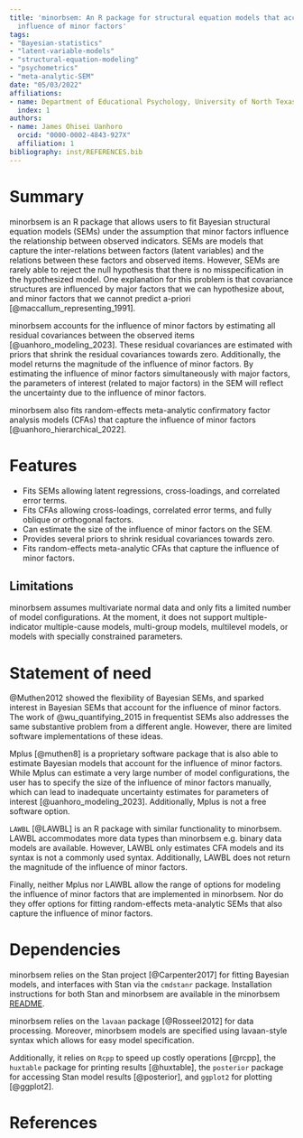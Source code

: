 ```yaml
---
title: 'minorbsem: An R package for structural equation models that account for the
  influence of minor factors'
tags:
- "Bayesian-statistics"
- "latent-variable-models"
- "structural-equation-modeling"
- "psychometrics"
- "meta-analytic-SEM"
date: "05/03/2022"
affiliations:
- name: Department of Educational Psychology, University of North Texas, USA
  index: 1
authors:
- name: James Ohisei Uanhoro
  orcid: "0000-0002-4843-927X"
  affiliation: 1
bibliography: inst/REFERENCES.bib
---
```


# Summary

minorbsem is an R package that allows users to fit Bayesian structural equation models (SEMs) under the assumption that minor factors influence the relationship between observed indicators. SEMs are models that capture the inter-relations between factors (latent variables) and the relations between these factors and observed items. However, SEMs are rarely able to reject the null hypothesis that there is no misspecification in the hypothesized model. One explanation for this problem is that covariance structures are influenced by major factors that we can hypothesize about, and minor factors that we cannot predict a-priori [@maccallum_representing_1991].

minorbsem accounts for the influence of minor factors by estimating all residual covariances between the observed items [@uanhoro_modeling_2023]. These residual covariances are estimated with priors that shrink the residual covariances towards zero. Additionally, the model returns the magnitude of the influence of minor factors. By estimating the influence of minor factors simultaneously with major factors, the parameters of interest (related to major factors) in the SEM will reflect the uncertainty due to the influence of minor factors.

minorbsem also fits random-effects meta-analytic confirmatory factor analysis models (CFAs) that capture the influence of minor factors [@uanhoro_hierarchical_2022].

# Features

- Fits SEMs allowing latent regressions, cross-loadings, and correlated error terms.
- Fits CFAs allowing cross-loadings, correlated error terms, and fully oblique or orthogonal factors.
- Can estimate the size of the influence of minor factors on the SEM.
- Provides several priors to shrink residual covariances towards zero.
- Fits random-effects meta-analytic CFAs that capture the influence of minor factors.

## Limitations

minorbsem assumes multivariate normal data and only fits a limited number of model configurations. At the moment, it does not support multiple-indicator multiple-cause models, multi-group models, multilevel models, or models with specially constrained parameters.

# Statement of need

@Muthen2012 showed the flexibility of Bayesian SEMs,
and sparked interest in Bayesian SEMs that account for the influence of minor factors.
The work of @wu_quantifying_2015 in frequentist SEMs also addresses the same substantive problem from a different angle.
However, there are limited software implementations of these ideas.

Mplus [@muthen8] is a proprietary software package that is also able to estimate Bayesian models that account for the influence of minor factors. While Mplus can estimate a very large number of model configurations, the user has to specify the size of the influence of minor factors manually, which can lead to inadequate uncertainty estimates for parameters of interest [@uanhoro_modeling_2023]. Additionally, Mplus is not a free software option.

`LAWBL` [@LAWBL] is an R package with similar functionality to minorbsem. LAWBL accommodates more data types
than minorbsem e.g. binary data models are available. However, LAWBL only estimates CFA models and
its syntax is not a commonly used syntax. Additionally, LAWBL does not return the magnitude of the
influence of minor factors.

Finally, neither Mplus nor LAWBL allow the range of options for modeling the influence of minor factors
that are implemented in minorbsem. Nor do they offer options for fitting random-effects meta-analytic SEMs that also capture the
influence of minor factors.

# Dependencies

minorbsem relies on the Stan project [@Carpenter2017] for fitting Bayesian models,
and interfaces with Stan via the `cmdstanr` package.
Installation instructions for both Stan and minorbsem are available in the minorbsem [README](README.md/#installation).

minorbsem relies on the `lavaan` package [@Rosseel2012] for data processing.
Moreover, minorbsem models are specified using lavaan-style syntax which allows for easy model specification.

Additionally, it relies on `Rcpp` to speed up costly operations [@rcpp],
the `huxtable` package for printing results [@huxtable],
the `posterior` package for accessing Stan model results [@posterior],
and `ggplot2` for plotting [@ggplot2].

# References
